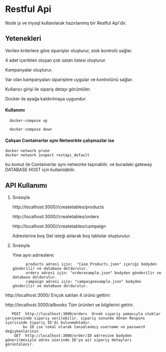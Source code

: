 
# Restful Api

Node js ve mysql kullanılarak hazırlanmış bir Restful Api'dir.


## Yetenekleri

Verilen kriterlere göre siparişler oluşturur, stok kontrolü sağlar.

4 adet içerikten oluşan çok satan listesi oluşturur.

Kampanyalar oluşturur.

Var olan kampanyaları siparişlere uygular ve kontrolünü sağlar.

Kullanıcı girişi ile sipariş detayı görüntüler.

Docker ile ayağa kaldırılmaya uygundur.


 


#### Kullanımı

```http
  docker-compose up 
```



```http
  docker-compose down
```


#### Çalışan Containerlar aynı Networkte çalışmazlar ise 

```http
docker network prune
docker network inspect restapi_default
```
bu komut ile Containerlar aynı networke taşınabilir. ve buradaki gateway DATABASE HOST için kullanılabilir.

  ## API Kullanımı
1. Sırasıyla 

    http://localhost:3000//createtables/products

    http://localhost:3000//createtables/orders

    http://localhost:3000//createtables/campaign

    Adreslerine boş Get isteği atılarak boş tablolar oluşturulur.

2. Sırasıyla 
     
     Yine aynı adrreslere:
     
             products adresi için:  "Case_Products.json" içeriği bodyden gönderilir ve database doldurulur.
             orders adresi için: "orderexample.json" bodyden gönderilir ve database doldurulur.
             campaign adresi için: "campaignexample.json" bodyden gönderilir ve database doldurulur.
             

http://localhost:3000/ Ençok satılan 4 ürünü gettirir.

http://localhost:3000/allbooks Tüm ürünleri ve bilgilerini getirir.

       POST  http://localhost:3000/orders  Örnek sipariş şemasıyla stoklar çerçevesinde sipariş verilebilir. sipariş sonunda dönen Respons içerisinde Sipariş ID'di bulunmaktadır.
            bu ID ise lokal olarak tanımlanmış username ve password değişkenlerinin 
        GET  http://localhost:3000/order/ID adrresine bodyden gönerilmesiyle adres üzerinde ID'ye ait sipariş detayları görüntülenir.
